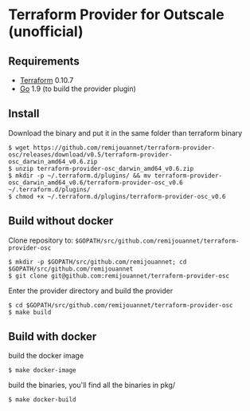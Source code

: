 Terraform Provider for Outscale (unofficial)
==================

Requirements
------------

-   [Terraform](https://www.terraform.io/downloads.html) 0.10.7 
-   [Go](https://golang.org/doc/install) 1.9 (to build the provider plugin)

Install
---------------------

Download the binary and put it in the same folder than terraform binary

```
$ wget https://github.com/remijouannet/terraform-provider-osc/releases/download/v0.5/terraform-provider-osc_darwin_amd64_v0.6.zip
$ unzip terraform-provider-osc_darwin_amd64_v0.6.zip
$ mkdir -p ~/.terraform.d/plugins/ && mv terraform-provider-osc_darwin_amd64_v0.6/terraform-provider-osc_v0.6 ~/.terraform.d/plugins/
$ chmod +x ~/.terraform.d/plugins/terraform-provider-osc_v0.6
```

Build without docker
---------------------

Clone repository to: `$GOPATH/src/github.com/remijouannet/terraform-provider-osc`

```
$ mkdir -p $GOPATH/src/github.com/remijouannet; cd $GOPATH/src/github.com/remijouannet
$ git clone git@github.com:remijouannet/terraform-provider-osc
```

Enter the provider directory and build the provider

```
$ cd $GOPATH/src/github.com/remijouannet/terraform-provider-osc
$ make build
```

Build with docker
---------------------

build the docker image

```
$ make docker-image
```

build the binaries, you'll find all the binaries in pkg/

```
$ make docker-build
```
